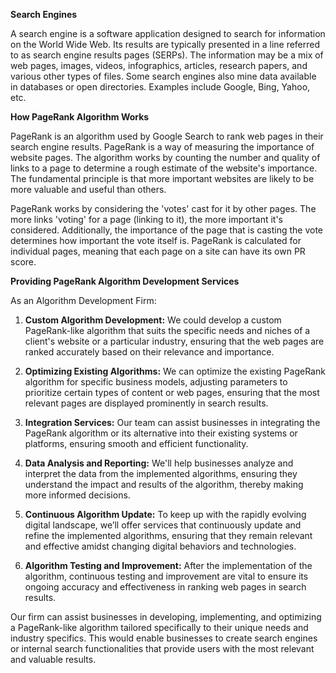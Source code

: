 **Search Engines**

A search engine is a software application designed to search for information on the World Wide Web. Its results are typically presented in a line referred to as search engine results pages (SERPs). The information may be a mix of web pages, images, videos, infographics, articles, research papers, and various other types of files. Some search engines also mine data available in databases or open directories. Examples include Google, Bing, Yahoo, etc.

**How PageRank Algorithm Works**

PageRank is an algorithm used by Google Search to rank web pages in their search engine results. PageRank is a way of measuring the importance of website pages. The algorithm works by counting the number and quality of links to a page to determine a rough estimate of the website's importance. The fundamental principle is that more important websites are likely to be more valuable and useful than others.

PageRank works by considering the 'votes' cast for it by other pages. The more links 'voting' for a page (linking to it), the more important it's considered. Additionally, the importance of the page that is casting the vote determines how important the vote itself is. PageRank is calculated for individual pages, meaning that each page on a site can have its own PR score.

**Providing PageRank Algorithm Development Services**

As an Algorithm Development Firm:

1. **Custom Algorithm Development:**
   We could develop a custom PageRank-like algorithm that suits the specific needs and niches of a client's website or a particular industry, ensuring that the web pages are ranked accurately based on their relevance and importance.

2. **Optimizing Existing Algorithms:**
   We can optimize the existing PageRank algorithm for specific business models, adjusting parameters to prioritize certain types of content or web pages, ensuring that the most relevant pages are displayed prominently in search results.

3. **Integration Services:**
   Our team can assist businesses in integrating the PageRank algorithm or its alternative into their existing systems or platforms, ensuring smooth and efficient functionality.

4. **Data Analysis and Reporting:**
   We'll help businesses analyze and interpret the data from the implemented algorithms, ensuring they understand the impact and results of the algorithm, thereby making more informed decisions.

5. **Continuous Algorithm Update:**
   To keep up with the rapidly evolving digital landscape, we’ll offer services that continuously update and refine the implemented algorithms, ensuring that they remain relevant and effective amidst changing digital behaviors and technologies.

6. **Algorithm Testing and Improvement:**
   After the implementation of the algorithm, continuous testing and improvement are vital to ensure its ongoing accuracy and effectiveness in ranking web pages in search results.

Our firm can assist businesses in developing, implementing, and optimizing a PageRank-like algorithm tailored specifically to their unique needs and industry specifics. This would enable businesses to create search engines or internal search functionalities that provide users with the most relevant and valuable results.
